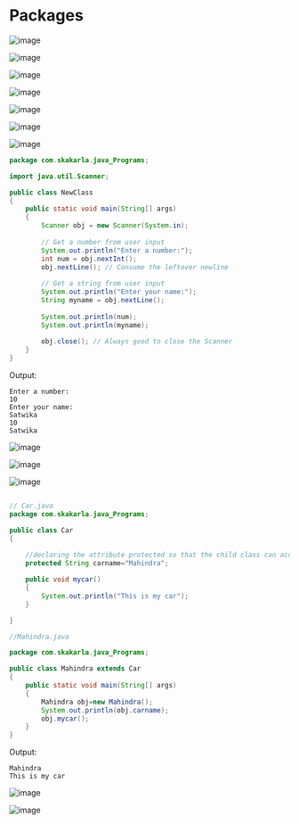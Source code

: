 # Packages

![image](https://github.com/user-attachments/assets/9a07e1f7-fc06-41c9-ab03-7f43d2f59c0c)

![image](https://github.com/user-attachments/assets/6ac92018-9ca8-428f-a850-68ceb6f394c8)

![image](https://github.com/user-attachments/assets/5a27e15c-00c8-4d72-9d76-c759b5776bbe)

![image](https://github.com/user-attachments/assets/79c53a8e-5911-4318-afbd-cb7cd5adf2c3)

![image](https://github.com/user-attachments/assets/7e8f60cf-97f4-448c-9931-c24483a03125)

![image](https://github.com/user-attachments/assets/804c0706-5466-40c3-a596-718050537ccc)

![image](https://github.com/user-attachments/assets/5bfc0d13-d432-4083-aa72-5163c1d62279)

```java
package com.skakarla.java_Programs;

import java.util.Scanner;

public class NewClass 
{
	public static void main(String[] args) 
	{
		Scanner obj = new Scanner(System.in);
		
		// Get a number from user input
		System.out.println("Enter a number:");
		int num = obj.nextInt();
		obj.nextLine(); // Consume the leftover newline
		
		// Get a string from user input
		System.out.println("Enter your name:");
		String myname = obj.nextLine();
		
		System.out.println(num);
		System.out.println(myname);
		
		obj.close(); // Always good to close the Scanner
	}
}
```

Output:
```
Enter a number:
10
Enter your name:
Satwika
10
Satwika
```

![image](https://github.com/user-attachments/assets/b6ac371a-e0d5-4a0d-a40f-c1fb2a9f4b84)

![image](https://github.com/user-attachments/assets/31306b00-866f-40bb-92f2-c02240929f8c)

![image](https://github.com/user-attachments/assets/f73c4d7d-ac2f-431e-a2a4-d01d1828a86c)

```java

// Car.java
package com.skakarla.java_Programs;

public class Car 
{
	
	//declaring the attribute protected so that the child class can access it.
	protected String carname="Mahindra";

	public void mycar()
	{
		System.out.println("This is my car");
	}

}

//Mahindra.java

package com.skakarla.java_Programs;

public class Mahindra extends Car
{
	public static void main(String[] args)
	{
		Mahindra obj=new Mahindra();
		System.out.println(obj.carname);
		obj.mycar();
	}
}
```

Output:
```
Mahindra
This is my car
```

![image](https://github.com/user-attachments/assets/a9fde929-595d-4663-a6d3-923875025a6f)

![image](https://github.com/user-attachments/assets/28adafb8-cdb7-435e-907e-1770b6220158)

